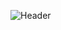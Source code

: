![Header](https://capsule-render.vercel.app/api?type=Waving&color=timeGradient&height=200&animation=fadeIn&section=header&text=MRUIAW&fontSize=70)
